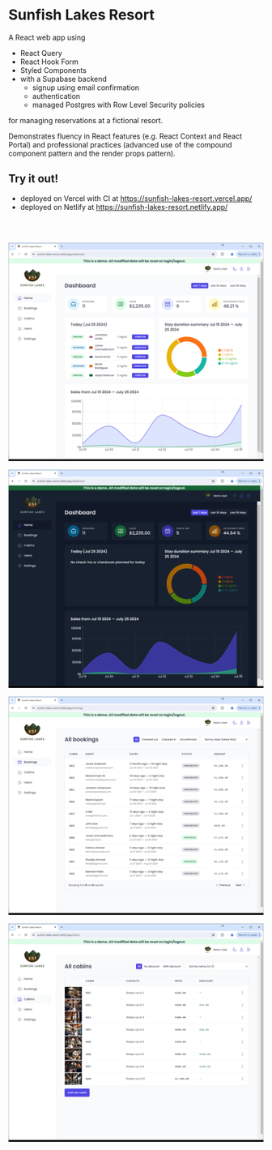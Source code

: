 # Sunfish Lakes Resort

A React web app using
- React Query
- React Hook Form
- Styled Components
- with a Supabase backend
    - signup using email confirmation
    - authentication
    - managed Postgres with Row Level Security policies


for managing reservations at a fictional resort.

Demonstrates fluency in React features (e.g. React Context and React Portal) and professional practices (advanced use of the compound component pattern and the render props pattern).

## Try it out!
- deployed on Vercel with CI at https://sunfish-lakes-resort.vercel.app/
- deployed on Netlify at https://sunfish-lakes-resort.netlify.app/

<br />
<br />

![screenshot of dashboard](screenshots/sfl-dashboard.png)

![screenshot of dashboard in dark mode](screenshots/sfl-darkmode-dashboard.png)

![screenshot of bookings page](screenshots/sfl-bookings.png)

![screenshot of cabins page](screenshots/sfl-cabins.png)